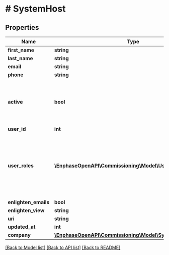 # # SystemHost

## Properties

Name | Type | Description | Notes
------------ | ------------- | ------------- | -------------
**first_name** | **string** |  | [optional]
**last_name** | **string** |  | [optional]
**email** | **string** |  | [optional]
**phone** | **string** |  | [optional]
**active** | **bool** | Whether the user is allowed to log in to Enlighten. Values true, false. Default true. | [optional]
**user_id** | **int** |  | [optional]
**user_roles** | [**\EnphaseOpenAPI\Commissioning\Model\UserRoleEnum[]**](UserRoleEnum.md) | What type of user this is in Enlighten. For self installer user user_roles will be [&#39;self_installer&#39;]. For other users user_roles will be empty. | [optional]
**enlighten_emails** | **bool** |  | [optional]
**enlighten_view** | **string** |  | [optional]
**uri** | **string** |  | [optional]
**updated_at** | **int** |  | [optional]
**company** | [**\EnphaseOpenAPI\Commissioning\Model\SystemHostCompany**](SystemHostCompany.md) |  | [optional]

[[Back to Model list]](../../README.md#models) [[Back to API list]](../../README.md#endpoints) [[Back to README]](../../README.md)

